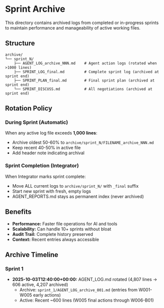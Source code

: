 # Sprint Archive

This directory contains archived logs from completed or in-progress sprints to maintain performance and manageability of active working files.

## Structure

```
archive/
└── sprint_N/
    ├── AGENT_LOG_archive_NNN.md    # Agent action logs (rotated when >1000 lines)
    ├── SPRINT_LOG_final.md         # Complete sprint log (archived at sprint end)
    ├── SPRINT_PLAN_final.md        # Final sprint plan (archived at sprint end)
    └── SPRINT_DISCUSS.md           # All negotiations (archived at sprint end)
```

## Rotation Policy

### During Sprint (Automatic)
When any active log file exceeds **1,000 lines**:
- Archive oldest 50-60% to `archive/sprint_N/FILENAME_archive_NNN.md`
- Keep recent 40-50% in active file
- Add header note indicating archival

### Sprint Completion (Integrator)
When Integrator marks sprint complete:
- Move ALL current logs to `archive/sprint_N/` with `_final` suffix
- Start new sprint with fresh, empty logs
- AGENT_REPORTS.md stays as permanent index (never archived)

## Benefits
- **Performance:** Faster file operations for AI and tools
- **Scalability:** Can handle 10+ sprints without bloat
- **Audit Trail:** Complete history preserved
- **Context:** Recent entries always accessible

## Archive Timeline

### Sprint 1
- **2025-10-03T12:40:00+00:00:** AGENT_LOG.md rotated (4,807 lines → 606 active, 4,207 archived)
  - Archive: `sprint_1/AGENT_LOG_archive_001.md` (entries from W001-W005 early actions)
  - Active: Recent ~600 lines (W005 final actions through W006-B01)

